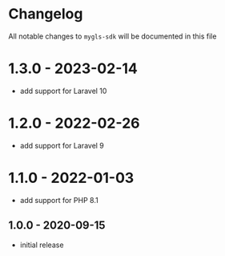 # Changelog

All notable changes to `mygls-sdk` will be documented in this file

# 1.3.0 - 2023-02-14

- add support for Laravel 10

# 1.2.0 - 2022-02-26

- add support for Laravel 9

# 1.1.0 - 2022-01-03

- add support for PHP 8.1

## 1.0.0 - 2020-09-15

- initial release

